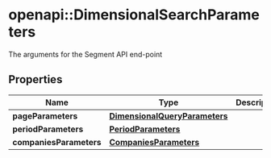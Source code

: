 # openapi::DimensionalSearchParameters

The arguments for the Segment API end-point

## Properties
Name | Type | Description | Notes
------------ | ------------- | ------------- | -------------
**pageParameters** | [**DimensionalQueryParameters**](DimensionalQueryParameters.md) |  | [optional] 
**periodParameters** | [**PeriodParameters**](PeriodParameters.md) |  | [optional] 
**companiesParameters** | [**CompaniesParameters**](CompaniesParameters.md) |  | [optional] 


